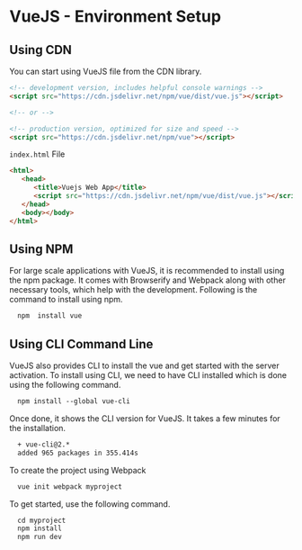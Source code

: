 # VueJS - Environment Setup

## Using CDN
You can start using VueJS file from the CDN library.
```html
<!-- development version, includes helpful console warnings -->
<script src="https://cdn.jsdelivr.net/npm/vue/dist/vue.js"></script>

<!-- or -->

<!-- production version, optimized for size and speed -->
<script src="https://cdn.jsdelivr.net/npm/vue"></script>

```


`index.html` File
```html
<html>
   <head>
      <title>Vuejs Web App</title>
      <script src="https://cdn.jsdelivr.net/npm/vue/dist/vue.js"></script>
   </head>
   <body></body>
</html>
```

## Using NPM
For large scale applications with VueJS, it is recommended to install using the npm package. It comes with Browserify and Webpack along with other necessary tools, which help with the development. Following is the command to install using npm.
```html
  npm  install vue
```

## Using CLI Command Line
VueJS also provides CLI to install the vue and get started with the server activation. To install using CLI, we need to have CLI installed which is done using the following command.
```html
  npm install --global vue-cli
```
Once done, it shows the CLI version for VueJS. It takes a few minutes for the installation.

```html
  + vue-cli@2.*
  added 965 packages in 355.414s
```
To create the project using Webpack
```html
  vue init webpack myproject
```
To get started, use the following command.
```html
  cd myproject
  npm install
  npm run dev
```
